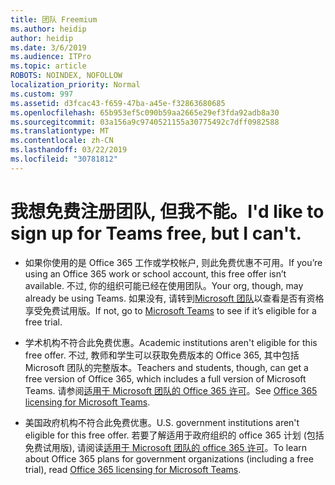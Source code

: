 ```yaml
---
title: 团队 Freemium
ms.author: heidip
author: heidip
ms.date: 3/6/2019
ms.audience: ITPro
ms.topic: article
ROBOTS: NOINDEX, NOFOLLOW
localization_priority: Normal
ms.custom: 997
ms.assetid: d3fcac43-f659-47ba-a45e-f32863680685
ms.openlocfilehash: 65b953ef5c090b59aa2665e29ef3fda92adb8a30
ms.sourcegitcommit: 03a156a9c9740521155a30775492c7dff0982588
ms.translationtype: MT
ms.contentlocale: zh-CN
ms.lasthandoff: 03/22/2019
ms.locfileid: "30781812"
---
```

# <a name="id-like-to-sign-up-for-teams-free-but-i-cant"></a><span data-ttu-id="224b2-102">我想免费注册团队, 但我不能。</span><span class="sxs-lookup"><span data-stu-id="224b2-102">I'd like to sign up for Teams free, but I can't.</span></span>

- <span data-ttu-id="224b2-103">如果你使用的是 Office 365 工作或学校帐户, 则此免费优惠不可用。</span><span class="sxs-lookup"><span data-stu-id="224b2-103">If you’re using an Office 365 work or school account, this free offer isn’t available.</span></span> <span data-ttu-id="224b2-104">不过, 你的组织可能已经在使用团队。</span><span class="sxs-lookup"><span data-stu-id="224b2-104">Your org, though, may already be using Teams.</span></span> <span data-ttu-id="224b2-105">如果没有, 请转到[Microsoft 团队](https://products.office.com/en-us/microsoft-teams/group-chat-software)以查看是否有资格享受免费试用版。</span><span class="sxs-lookup"><span data-stu-id="224b2-105">If not, go to [Microsoft Teams](https://products.office.com/en-us/microsoft-teams/group-chat-software) to see if it’s eligible for a free trial.</span></span>

- <span data-ttu-id="224b2-106">学术机构不符合此免费优惠。</span><span class="sxs-lookup"><span data-stu-id="224b2-106">Academic institutions aren't eligible for this free offer.</span></span> <span data-ttu-id="224b2-107">不过, 教师和学生可以获取免费版本的 Office 365, 其中包括 Microsoft 团队的完整版本。</span><span class="sxs-lookup"><span data-stu-id="224b2-107">Teachers and students, though, can get a free version of Office 365, which includes a full version of Microsoft Teams.</span></span> <span data-ttu-id="224b2-108">请参阅[适用于 Microsoft 团队的 Office 365 许可](https://docs.microsoft.com/microsoftteams/office-365-licensing)。</span><span class="sxs-lookup"><span data-stu-id="224b2-108">See [Office 365 licensing for Microsoft Teams](https://docs.microsoft.com/microsoftteams/office-365-licensing).</span></span>

- <span data-ttu-id="224b2-109">美国政府机构不符合此免费优惠。</span><span class="sxs-lookup"><span data-stu-id="224b2-109">U.S. government institutions aren't eligible for this free offer.</span></span> <span data-ttu-id="224b2-110">若要了解适用于政府组织的 office 365 计划 (包括免费试用版), 请阅读[适用于 Microsoft 团队的 office 365 许可](https://docs.microsoft.com/microsoftteams/office-365-licensing)。</span><span class="sxs-lookup"><span data-stu-id="224b2-110">To learn about Office 365 plans for government organizations (including a free trial), read [Office 365 licensing for Microsoft Teams](https://docs.microsoft.com/microsoftteams/office-365-licensing).</span></span>


